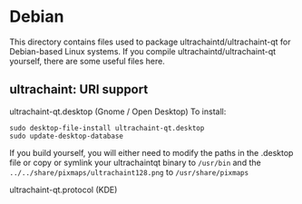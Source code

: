 
Debian
====================
This directory contains files used to package ultrachaintd/ultrachaint-qt
for Debian-based Linux systems. If you compile ultrachaintd/ultrachaint-qt yourself, there are some useful files here.

## ultrachaint: URI support ##


ultrachaint-qt.desktop  (Gnome / Open Desktop)
To install:

	sudo desktop-file-install ultrachaint-qt.desktop
	sudo update-desktop-database

If you build yourself, you will either need to modify the paths in
the .desktop file or copy or symlink your ultrachaintqt binary to `/usr/bin`
and the `../../share/pixmaps/ultrachaint128.png` to `/usr/share/pixmaps`

ultrachaint-qt.protocol (KDE)

